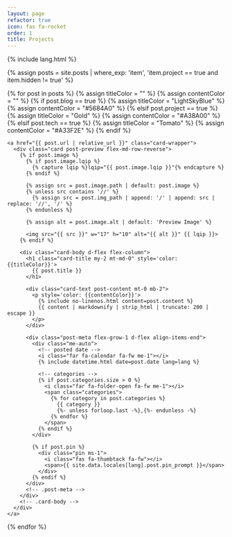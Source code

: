 ```yaml
---
layout: page
refactor: true
icon: fas fa-rocket
order: 1
title: Projects
---
```


{% include lang.html %}

{% assign posts = site.posts | where_exp: 'item', 'item.project == true and item.hidden != true' %}

<div
  id="post-list"
  {% unless has_paginator %}
    class="mb-5"
  {% endunless %}
>
  {% for post in posts %}
    {% assign titleColor = "" %}
    {% assign contentColor = "" %}
    {% if post.blog == true %}
      {% assign titleColor = "LightSkyBlue" %}
      {% assign contentColor = "#5684A0" %}
    {% elsif post.project == true %}
      {% assign titleColor = "Gold" %}
      {% assign contentColor = "#A38A00" %}
    {% elsif post.tech == true %}
      {% assign titleColor = "Tomato" %}
      {% assign contentColor = "#A33F2E" %}
    {% endif %}

    <a href="{{ post.url | relative_url }}" class="card-wrapper">
      <div class="card post-preview flex-md-row-reverse">
        {% if post.image %}
          {% if post.image.lqip %}
            {% capture lqip %}lqip="{{ post.image.lqip }}"{% endcapture %}
          {% endif %}

          {% assign src = post.image.path | default: post.image %}
          {% unless src contains '//' %}
            {% assign src = post.img_path | append: '/' | append: src | replace: '//', '/' %}
          {% endunless %}

          {% assign alt = post.image.alt | default: 'Preview Image' %}

          <img src="{{ src }}" w="17" h="10" alt="{{ alt }}" {{ lqip }}>
        {% endif %}

        <div class="card-body d-flex flex-column">
          <h1 class="card-title my-2 mt-md-0" style='color: {{titleColor}}'>
            {{ post.title }}
          </h1>

          <div class="card-text post-content mt-0 mb-2">
            <p style='color: {{contentColor}}'>
              {% include no-linenos.html content=post.content %}
              {{ content | markdownify | strip_html | truncate: 200 | escape }}
            </p>
          </div>

          <div class="post-meta flex-grow-1 d-flex align-items-end">
            <div class="me-auto">
              <!-- posted date -->
              <i class="far fa-calendar fa-fw me-1"></i>
              {% include datetime.html date=post.date lang=lang %}

              <!-- categories -->
              {% if post.categories.size > 0 %}
                <i class="far fa-folder-open fa-fw me-1"></i>
                <span class="categories">
                  {% for category in post.categories %}
                    {{ category }}
                    {%- unless forloop.last -%},{%- endunless -%}
                  {% endfor %}
                </span>
              {% endif %}
            </div>

            {% if post.pin %}
              <div class="pin ms-1">
                <i class="fas fa-thumbtack fa-fw"></i>
                <span>{{ site.data.locales[lang].post.pin_prompt }}</span>
              </div>
            {% endif %}
          </div>
          <!-- .post-meta -->
        </div>
        <!-- .card-body -->
      </div>
    </a>
  {% endfor %}
</div>
<!-- #post-list -->